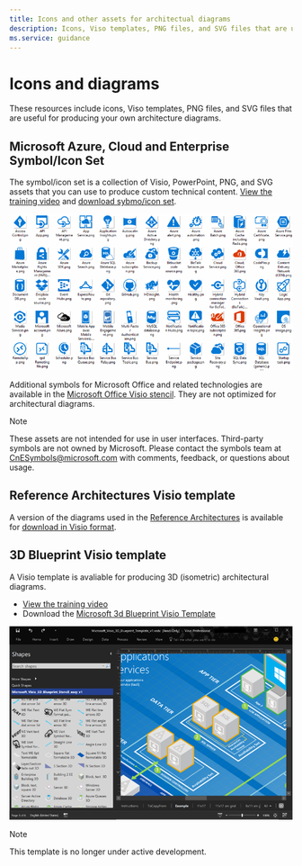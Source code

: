 ```yaml
---
title: Icons and other assets for architectual diagrams
description: Icons, Viso templates, PNG files, and SVG files that are useful for producing your own architecture diagrams
ms.service: guidance
---
```


# Icons and diagrams

These resources include icons, Viso templates, PNG files, and SVG files that are useful for producing your own architecture diagrams.

## Microsoft Azure, Cloud and Enterprise Symbol/Icon Set

The symbol/icon set is a collection of Visio, PowerPoint, PNG, and SVG assets that you can use to produce custom technical content.
[View the training video](http://aka.ms/CnESymbolsVideo) and [download sybmo/icon set](http://aka.ms/CnESymbols). 

![Cloud and Enterprise Symbol/Icon set](./_images/CnESymbols.png)

Additional symbols for Microsoft Office and related technologies are available in the [Microsoft Office Visio stencil](http://www.microsoft.com/en-us/download/details.aspx?id=35772). They are not optimized for architectural diagrams.   

> [!NOTE]
> These assets are not intended for use in user interfaces. 
> Third-party symbols are not owned by Microsoft.
> Please contact the symbols team at [CnESymbols@microsoft.com](mailto:CnESymbols@microsoft.com) with comments, feedback, or questions about usage.

## Reference Architectures Visio template 

A version of the diagrams used in the [Reference Architectures](../reference-architectures/index.md) is available for [download in Visio format](https://aka.ms/arch-diagrams).

## 3D Blueprint Visio template

A Visio template is avaliable for producing 3D (isometric) architectural diagrams.

- [View the training video](http://aka.ms/3dBlueprintTemplateVideo) 
- Download the [Microsoft 3d Blueprint Visio Template](http://aka.ms/3DBlueprintTemplate)

![Microsoft 3D Blueprint Visio Template](./_images/3DBlueprintVisioTemplate.png)

> [!NOTE]
> This template is no longer under active development.
